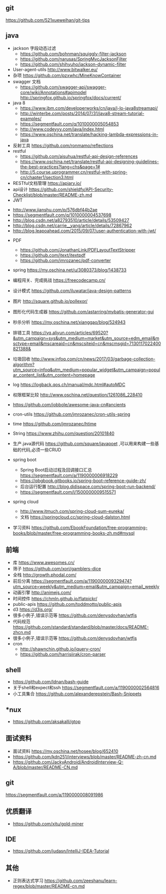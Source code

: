 ## git

https://github.com/521xueweihan/git-tips
## java
+ jackson 字段动态过滤 
  - https://github.com/bohnman/squiggly-filter-jackson
  - https://github.com/narusas/SpringMvcJacksonFilter
  - https://github.com/shihyuho/jackson-dynamic-filter
+ User-agent-utils http://www.bitwalker.eu/
+ 杂项 https://github.com/pzxwhc/MineKnowContainer
+ swagger 文档 
  - https://github.com/swagger-api/swagger-core/wiki/Annotations#apimodel http://springfox.github.io/springfox/docs/current/
+ java 8 
  - https://www.ibm.com/developerworks/cn/java/j-lo-java8streamapi/
  - http://winterbe.com/posts/2014/07/31/java8-stream-tutorial-examples/
  - https://segmentfault.com/q/1010000005054853
  - http://www.codeyyy.com/java/index.html
  - https://www.oschina.net/translate/hacking-lambda-expressions-in-java
+ 反射工具 https://github.com/ronmamo/reflections
+ restful 
  - https://github.com/aisuhua/restful-api-design-references
  - https://www.oschina.net/translate/restful-api-designing-guidelines-the-best-practices?lang=chs&page=1#
  - http://5.course.uprogrammer.cn/restful-with-spring-cn/chapter1/section3.html
+ RESTful文档管理 https://apiary.io/ 
+ api设计 https://github.com/shieldfy/API-Security-Checklist/blob/master/README-zh.md
+ JWT 
- http://www.jianshu.com/p/576dbf44b2ae
- https://segmentfault.com/q/1010000004537698
- http://blog.csdn.net/a82793510/article/details/53509427
- http://blog.csdn.net/carrie__yang/article/details/72867962
- http://blog.leapoahead.com/2015/09/07/user-authentication-with-jwt/
+ PDF
  - https://github.com/JonathanLink/PDFLayoutTextStripper
  - https://github.com/itext/itextpdf
  - https://github.com/jmrozanec/pdf-converter
+ spring 
  https://my.oschina.net/u/3080373/blog/1438733

+ 编程闯关、完成挑战 https://freecodecamp.cn/
+ 设计模式 https://github.com/iluwatar/java-design-patterns
+ 图片 http://square.github.io/pollexor/
+ 图形化代码生成器 https://github.com/astarring/mybatis-generator-gui
+ 秒杀分析 https://my.oschina.net/xianggao/blog/524943
+ 排错工具 https://yq.aliyun.com/articles/69520?&utm_campaign=sys&utm_medium=market&utm_source=edm_email&msctype=email&mscareaid=cn&mscsiteid=cn&mscmsgid=7130117022400821388&
+ 垃圾回收 http://www.infoq.com/cn/news/2017/03/garbage-collection-algorithm?utm_source=infoq&utm_medium=popular_widget&utm_campaign=popular_content_list&utm_content=homepage
+ log https://logback.qos.ch/manual/mdc.html#autoMDC
+ 权限框架比较 http://www.oschina.net/question/1261086_228410
+ https://github.com/jobbole/awesome-java-cn#ancients
+ cron-utils https://github.com/jmrozanec/cron-utils-spring
+ time https://github.com/jmrozanec/htime
+ String https://www.zhihu.com/question/20101840
+ 生产.java源代码 https://github.com/square/javapoet ,可以用来构建一些基础的代码,必须一些CRUD

+ spring boot 
  - Spring Boot启动过程及回调接口汇总 https://segmentfault.com/a/1190000006918229
  - https://qbgbook.gitbooks.io/spring-boot-reference-guide-zh/
  - 后台运行配置 http://blog.didispace.com/spring-boot-run-backend/
  - https://segmentfault.com/l/1500000009515571
+ spring cloud 

  - http://www.itmuch.com/spring-cloud-sum-eureka/
  - 文档 https://springcloud.cc/spring-cloud-dalston.html
  
+ 学习资料 https://github.com/EbookFoundation/free-programming-books/blob/master/free-programming-books-zh.md#mysql

## 前端
+ 库 https://www.awesomes.cn/
+ 筛子 https://github.com/xori/gamblers-dice
+ 全栈 http://growth.phodal.com/
+ 前后分离 https://segmentfault.com/a/1190000009329474?utm_source=weekly&utm_medium=email&utm_campaign=email_weekly
+ 动画引擎 http://animejs.com/
+ 时间控件 https://chmln.github.io/flatpickr/
+ public-apis https://github.com/toddmotto/public-apis
+ d3 https://d3js.org/
+ 很多小例子,错误示范等 https://github.com/denysdovhan/wtfjs
+ 代码规范 https://github.com/standard/standard/blob/master/docs/README-zhcn.md
+ 很多小例子,错误示范等 https://github.com/denysdovhan/wtfjs
+ cron 
  - http://shawnchin.github.io/jquery-cron/
  - https://github.com/harrisiirak/cron-parser
## shell 
+ https://github.com/Idnan/bash-guide
+ 关于shell和expect和ssh https://segmentfault.com/a/1190000002564816
+ 小工具集合 https://github.com/alexanderepstein/Bash-Snippets
## *nux
+ https://github.com/aksakalli/gtop

## 面试资料
+ 面试资料 https://my.oschina.net/hosee/blog/652410
+ https://github.com/kdn251/interviews/blob/master/README-zh-cn.md
+ https://github.com/JackyAndroid/AndroidInterview-Q-A/blob/master/README-CN.md
## git
https://segmentfault.com/a/1190000008091986

## 优质翻译
+ https://github.com/xitu/gold-miner

## IDE
+ https://github.com/judasn/IntelliJ-IDEA-Tutorial

## 其他
+ 正则表达式学习 https://github.com/zeeshanu/learn-regex/blob/master/README-cn.md


